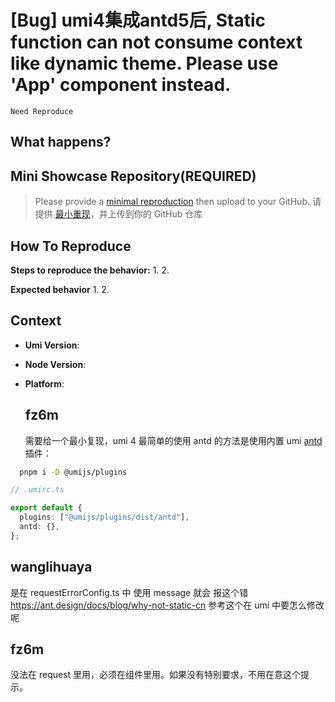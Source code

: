 # [Bug] umi4集成antd5后, Static function can not consume context like dynamic theme. Please use 'App' component instead.

`Need Reproduce`

  <!--
感谢您向我们反馈问题，为了高效的解决问题，我们期望你能提供以下信息：
-->

## What happens?

<!-- A clear and concise description of what the bug is. -->
<!-- 清晰的描述下遇到的问题。-->

## Mini Showcase Repository(REQUIRED)

> Please provide a [minimal reproduction](https://stackoverflow.com/help/minimal-reproducible-example) then upload to your GitHub. 请提供 [最小重现](https://stackoverflow.com/help/minimal-reproducible-example)，并上传到你的 GitHub 仓库

<!-- 为节约大家的时间，无复现步骤的 ISSUE 会被关闭，提供之后再 REOPEN -->
<!-- YOUR_REPOSITORY_URL on github or stackbliz -->

## How To Reproduce

**Steps to reproduce the behavior:** 1. 2.

**Expected behavior** 1. 2.

<!-- 请提供复现链接/步骤，错误日志以及相关配置 -->

## Context

- **Umi Version**:
- **Node Version**:
- **Platform**:

  ## fz6m

  需要给一个最小复现，umi 4 最简单的使用 antd 的方法是使用内置 umi [antd](https://umijs.org/docs/max/antd) 插件：

```bash
  pnpm i -D @umijs/plugins
```

```ts
// .umirc.ts

export default {
  plugins: ["@umijs/plugins/dist/antd"],
  antd: {},
};
```

## wanglihuaya

是在 requestErrorConfig.ts 中 使用 message 就会 报这个错
https://ant.design/docs/blog/why-not-static-cn
参考这个在 umi 中要怎么修改呢

## fz6m

没法在 request 里用，必须在组件里用。如果没有特别要求，不用在意这个提示。
